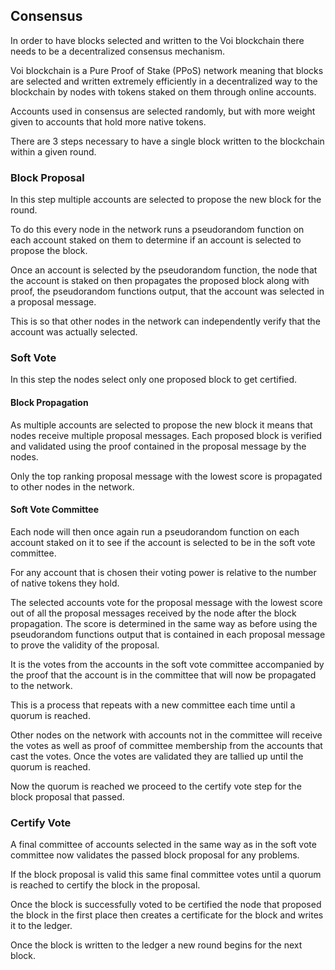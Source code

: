 ## Consensus

In order to have blocks selected and written to the Voi blockchain there needs to be a decentralized consensus mechanism. 

Voi blockchain is a Pure Proof of Stake (PPoS) network meaning that blocks are selected and written extremely efficiently in a decentralized way to the blockchain by nodes with tokens staked on them through online accounts.

Accounts used in consensus are selected randomly, but with more weight given to accounts that hold more native tokens.

There are 3 steps necessary to have a single block written to the blockchain within a given round. 


### Block Proposal

In this step multiple accounts are selected to propose the new block for the round.

To do this every node in the network runs a pseudorandom function on each account staked on them to determine if an account is selected to propose the block. 

Once an account is selected by the pseudorandom function, the node that the account is staked on then propagates the proposed block along with proof, the pseudorandom functions output, that the account was selected in a proposal message. 

This is so that other nodes in the network can independently verify that the account was actually selected.


### Soft Vote

In this step the nodes select only one proposed block to get certified.


#### Block Propagation

As multiple accounts are selected to propose the new block it means that nodes receive multiple proposal messages. Each proposed block is verified and validated using the proof contained in the proposal message by the nodes. 

Only the top ranking proposal message with the lowest score is propagated to other nodes in the network. 


#### Soft Vote Committee

Each node will then once again run a pseudorandom function on each account staked on it to see if the account is selected to be in the soft vote committee.

For any account that is chosen their voting power is relative to the number of native tokens they hold. 

The selected accounts vote for the proposal message with the lowest score out of all the proposal messages received by the node after the block propagation. The score is determined in the same way as before using the pseudorandom functions output that is contained in each proposal message to prove the validity of the proposal.

It is the votes from the accounts in the soft vote committee accompanied by the proof that the account is in the committee that will now be propagated to the network.

This is a process that repeats with a new committee each time until a quorum is reached. 

Other nodes on the network with accounts not in the committee will receive the votes as well as proof of committee membership from the accounts that cast the votes. Once the votes are validated they are tallied up until the quorum is reached.

Now the quorum is reached we proceed to the certify vote step for the block proposal that passed.


### Certify Vote

A final committee of accounts selected in the same way as in the soft vote committee now validates the passed block proposal for any problems.

If the block proposal is valid this same final committee votes until a quorum is reached to certify the block in the proposal. 

Once the block is successfully voted to be certified the node that proposed the block in the first place then creates a certificate for the block and writes it to the ledger.

Once the block is written to the ledger a new round begins for the next block.

